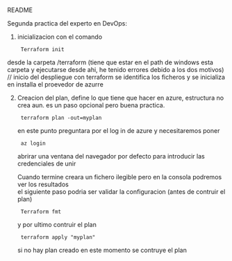 README

Segunda practica del experto en DevOps:

1. inicializacion con el comando
      
        Terraform init
   
desde la carpeta /terraform (tiene que estar en el path de windows esta carpeta y ejecutarse desde ahi, he tenido errores debido a los dos motivos)  // inicio del despliegue con terraform
se identifica los ficheros y se inicializa en installa el proevedor de azurre

2. Creacion del plan, define lo que tiene que hacer en azure, estructura no crea aun. es un paso opcional pero buena practica.

        terraform plan -out=myplan

    en este punto preguntara por el log in de azure y necesitaremos poner
        
        az login

    abrirar una ventana del navegador por defecto para introducir las credenciales de unir

    Cuando termine creara un fichero ilegible pero en la consola podremos ver los resultados  
    el siguiente paso podria ser validar la configuracion (antes de contruir el plan)

        Terraform fmt
  
    y por ultimo contruir el plan
        
        terraform apply "myplan" 
    
    si no hay plan creado en este momento se contruye el plan


